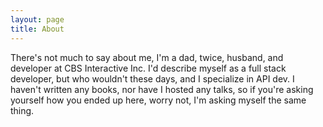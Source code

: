 ```yaml
---
layout: page
title: About
---
```


There's not much to say about me, I'm a dad, twice, husband, and developer at CBS Interactive Inc. I'd describe myself as a full stack developer, but who wouldn't these days, and I specialize in API dev. I haven't written any books, nor have I hosted any talks, so if you're asking yourself how you ended up here, worry not, I'm asking myself the same thing.
